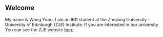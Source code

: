 ## Welcome 

My name is Wang Yupu. 
I am an IBI1 student at the Zhejiang University - University of Edinburgh (ZJE) Institute.
If you are interested in our university
You can see the ZJE website [here](https://zje.zju.edu.cn/zje/main.htm) 
